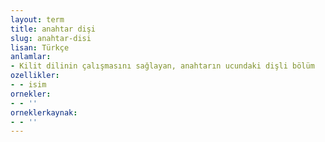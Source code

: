 ```yaml
---
layout: term
title: anahtar dişi
slug: anahtar-disi
lisan: Türkçe
anlamlar:
- Kilit dilinin çalışmasını sağlayan, anahtarın ucundaki dişli bölüm
ozellikler:
- - isim
ornekler:
- - ''
orneklerkaynak:
- - ''
---
```

